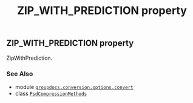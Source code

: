 ﻿---
title: ZIP_WITH_PREDICTION property
second_title: GroupDocs.Conversion for Python via .NET API References
description: 
type: docs
weight: 90
url: /python-net/groupdocs.conversion.options.convert/psdcompressionmethods/zip_with_prediction/
is_root: false
---

## ZIP_WITH_PREDICTION property


ZipWithPrediction.

### See Also
* module [`groupdocs.conversion.options.convert`](../../)
* class [`PsdCompressionMethods`](/conversion/python-net/groupdocs.conversion.options.convert/psdcompressionmethods)
